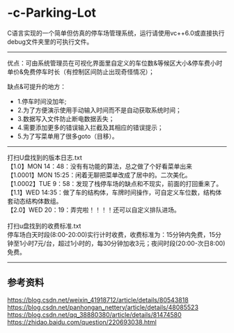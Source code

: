 # -c-Parking-Lot
C语言实现的一个简单但仿真的停车场管理系统，运行请使用vc++6.0或直接执行debug文件夹里的可执行文件。</br>
***
优点：可由系统管理员在可视化界面里自定义的车位数&等候区大小&停车费小时单价&免费停车时长（有控制区间防止出现奇怪情况）；<br>

缺点&可提升的地方：
* 1.停车时间没加年;
* 2.为了方便演示使用手动输入时间而不是自动获取系统时间；
* 3.数据写入文件防止断电数据丢失；
* 4.需要添加更多的错误输入拦截及其相应的错误提示；
* 5.为了写菜单用了很多goto（目移）。
***
打扫U盘找到的版本日志.txt<br>
【1.0】MON 14：48：没有有功能的算法，总之做了个好看菜单出来<br>
【1.0001】MON 15:25：闲着无聊把菜单改成了居中的。二次美化。<br>
【1.0002】TUE 9：58：发现了栈停车场的缺点和不现实，前面的打回重来了。<br>
【1.1】WED 14:35：做了车的结构体，车牌时间操作，可自定义车位数，结构体套动态结构体数组。<br>
【2.0】WED 20：19：弄完啦！！！！还可以自定义排队进场。<br>
<br>
打扫u盘找到的收费标准.txt<br>
停车场白天时段(8:00-20:00)实行计时收费，收费标准为：15分钟内免费，15分钟至1小时7元/台，超过1小时的，每30分钟加收3元；夜间时段(20:00-次日8:00)免费。<br>
***
## 参考资料
https://blog.csdn.net/weixin_41918712/article/details/80543818</br>
https://blog.csdn.net/panhongan_nettery/article/details/48085523</br>
https://blog.csdn.net/qq_38880380/article/details/81474580</br>
https://zhidao.baidu.com/question/220693038.html</br>
